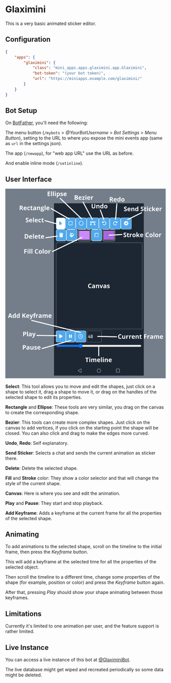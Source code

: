 Glaximini
=========

This is a very basic animated sticker editor.

## Configuration

```json
{
    "apps": {
        "glaximini": {
            "class": "mini_apps.apps.glaximini.app.Glaximini",
            "bot-token": "(your bot token)",
            "url": "https://miniapps.example.com/glaximini/"
        }
    }
}
```

## Bot Setup

On [BotFather](https://t.me/BotFather), you'll need the following:

The menu button (`/mybots` > _@YourBotUsername_ > _Bot Settings_ > _Menu Button_), setting to the URL
to where you expose the mini events app (same as `url` in the settings json).

The app (`/newapp`), for "web app URL" use the URL as before.

And enable inline mode (`/setinline`).

## User Interface

![Glaximini UI](glaximini-ui.png)


**Select**: This tool allows you to move and edit the shapes, just click on a shape to select it, drag a shape to move it,
or drag on the handles of the selected shape to edit its properties.

**Rectangle** and **Ellipse**: These tools are very similar, you drag on the canvas to create the corresponding shape.

**Bezier**: This tools can create more complex shapes. Just click on the canvas to add vertices,
if you click on the starting point the shape will be closed. You can also click and drag to make the edges more curved.

**Undo**, **Redo**: Self explanatory.

**Send Sticker**: Selects a chat and sends the current animation as sticker there.

**Delete**: Delete the selected shape.

**Fill** and **Stroke** color: They show a color selector and that will change the style of the current shape.

**Canvas**: Here is where you see and edit the animation.

**Play** and **Pause**: They start and stop playback.

**Add Keyframe**: Adds a keyframe at the current frame for all the properties of the selected shape.


## Animating

To add animations to the selected shape, scroll on the timeline to the initial frame, then press the _Keyframe_ button.

This will add a keyframe at the selected time for all the properties of the selected object.

Then scroll the timeline to a different time, change some properties of the shape (for example, position or color) and
press the _Keyframe_ button again.

After that, pressing _Play_ should show your shape animating between those keyframes.


## Limitations

Currently it's limited to one animation per user, and the feature support is rather limited.


## Live Instance

You can access a live instance of this bot at [@GlaximiniBot](https://t.me/GlaximiniBot).

The live database might get wiped and recreated periodically so some data might be deleted.
